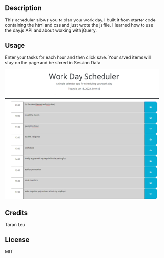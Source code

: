 # <Work Day Scheduler>

## Description

This scheduler allows you to plan your work day. I built it from starter code containing the html and css and just wrote the js file. I learned how to use the day.js API and about working with jQuery.

## Usage

Enter your tasks for each hour and then click save. Your saved items will stay on the page and be stored in Session Data

![screen shot](images/screenshot.png)

## Credits

Taran Leu

## License

MIT
